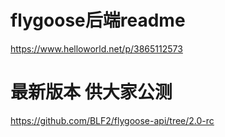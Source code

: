 # flygoose后端readme
https://www.helloworld.net/p/3865112573


# 最新版本 供大家公测
https://github.com/BLF2/flygoose-api/tree/2.0-rc

